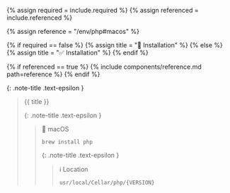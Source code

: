 <!-- LOCATION -->
<!-- _includes/components/php/ -->

<!-- INCLUDE -->
<!-- components/php/installation-macos.md -->

<!-- VARIABLES -->
<!-- required:      [true, false], default to true -->
<!-- referenced:    [true, false], default to false -->


<!-- READ VARIABLES -->
{% assign required   = include.required %}
{% assign referenced = include.referenced %}


<!-- ASSIGN CONSTANTS -->
{% assign reference = "/env/php#macos" %}


<!-- DECIDE TO DISPLAY THE NECESSITY OF THE INSTALLATION -->
{% if required == false %}
    {% assign title = "🔲 Installation" %}
{% else %}
    {% assign title = "✅ Installation" %}
{% endif %}


<!-- DECIDE TO DISPLAY THE LINK OF THIS COMPONENT -->
{% if referenced == true %}
{% include components/reference.md path=reference %}
{% endif %}


<!-- MAIN CONTENT -->

{: .note-title .text-epsilon } 
> {{ title }}
>
> {: .note-title .text-epsilon } 
>> 🔘 macOS
>>
>> ```shell
>> brew install php
>> ```
>>
>> {: .note-title .text-epsilon }
>>> ℹ️ Location
>>>
>>> `usr/local/Cellar/php/{VERSION}`
